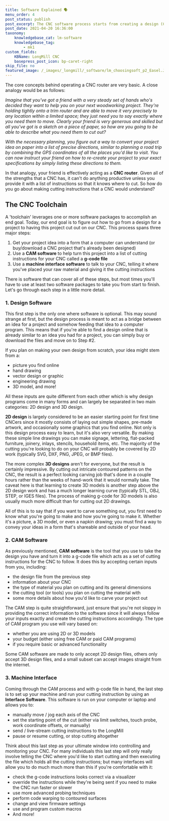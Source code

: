 ```yaml
---
title: Software Explained 🗣️
menu_order: 4
post_status: publish
post_excerpt: The CNC software process starts from creating a design (CAD), making toolpaths to produce g-code (CAM), sending the g-code to the LongMill (machine interface).
post_date: 2021-04-20 16:36:00
taxonomy:
    knowledgebase_cat: lm-software
    knowledgebase_tag:
        - mk1
custom_fields:
    KBName: LongMill CNC
    basepress_post_icon: bp-caret-right
skip_file: no
featured_image: /_images/_longmill/_software/lm_choosingsoft_p2_Easel.JPG
---
```


The core concepts behind operating a CNC router are very basic. A close analogy would be as follows:

*Imagine that you've got a friend with a very steady set of hands who's decided they want to help you on your next woodworking project. They're holding tightly onto a trim router and are able to move it very precisely to any location within a limited space; they just need you to say exactly where you need them to move. Clearly your friend is very generous and skilled but all you've got is a sketch on a piece of paper, so how are you going to be able to describe what you need them to cut out?*

*With the necessary planning, you figure out a way to convert your project idea on paper into a list of precise directions, similar to planning a road trip by combining the GPS coordinates of all the places you'd like to visit. You can now instruct your friend on how to re-create your project to your exact specifications by simply listing these directions to them.*

In that analogy, your friend is effectively acting as a <strong>CNC router</strong>. Given all of the strengths that a CNC has, it can't do anything productive unless you provide it with a list of instructions so that it knows where to cut. So how do you go about making cutting instructions that a CNC would understand?

<h2>The CNC Toolchain</h2>

A 'toolchain' leverages one or more software packages to accomplish an end goal. Today, our end goal is to figure out how to go from a design for a project to having this project cut out on our CNC. This process spans three major steps:

<ol>
  <li>Get your project idea into a form that a computer can understand (or buy/download a CNC project that's already been designed)</li>
  <li>Use a <strong>CAM software</strong> to help turn this project into a list of cutting instructions for your CNC called a <strong>g-code file</strong></li>
  <li>Use a <strong>machine interface software</strong> to talk to your CNC, telling it where you've placed your raw material and giving it the cutting instructions</li>
</ol>

There is software that can cover all of these steps, but most times you'll have to use at least two software packages to take you from start to finish. Let's go through each step in a little more detail.

<h3>1. Design Software</h3>

This first step is the only one where software is optional. This may sound strange at first, but the design process is meant to act as a bridge between an idea for a project and somehow feeding that idea to a computer program. This means that if you're able to find a design online that is already similar to an idea you had for a project, you can simply buy or download the files and move on to Step #2.

If you plan on making your own design from scratch, your idea might stem from a:

<ul>
  <li>picture you find online</li>
  <li>hand drawing</li>
  <li>vector design or graphic</li>
  <li>engineering drawing</li>
  <li>3D model, and more!</li>
</ul>

All these inputs are quite different from each other which is why design programs come in many forms and can largely be separated in two main categories: 2D design and 3D design.

<strong>2D design</strong> is largely considered to be an easier starting point for first time CNCers since it mostly consists of laying out simple shapes, pre-made artwork, and occasionally some graphics that you find online. Not only is this design process easy to learn, but it's also very versatile. By making these simple line drawings you can make signage, lettering, flat-packed furniture, joinery, inlays, stencils, household items, etc. The majority of the cutting you're looking to do on your CNC will probably be covered by 2D work (typically SVG, DXF, PNG, JPEG, or BMP files).

The more complex <strong>3D designs</strong> aren't for everyone, but the result is certainly impressive. By cutting out intricate contoured patterns on the CNC, the result is a perfect looking carving job that's done in a couple hours rather than the weeks of hand-work that it would normally take. The caveat here is that learning to create 3D models is another step above the 2D design work and has a much longer learning curve (typically STL, OBJ, STEP, or IGES files). The process of making g-code for 3D models is also usually much more difficult than for cutting out 2D drawings.

All of this is to say that if you want to carve something out, you first need to know what you're going to make and how you're going to make it. Whether it's a picture, a 3D model, or even a napkin drawing; you must find a way to convey your ideas in a form that's shareable and outside of your head.

<h3>2. CAM Software</h3>

As previously mentioned, <strong>CAM software</strong> is the tool that you use to take the design you have and turn it into a g-code file which acts as a set of cutting instructions for the CNC to follow. It does this by accepting certain inputs from you, including:

<ul>
  <li>the design file from the previous step</li>
  <li>information about your CNC</li>
  <li>the type of material you plan on cutting and its general dimensions</li>
  <li>the cutting tool (or tools) you plan on cutting the material with</li>
  <li>some more details about how you'd like to carve your project out</li>
</ul>

The CAM step is quite straightforward, just ensure that you're not sloppy in providing the correct information to the software since it will always follow your inputs exactly and create the cutting instructions accordingly. The type of CAM program you use will vary based on:

<ul>
  <li>whether you are using 2D or 3D models</li>
  <li>your budget (either using free CAM or paid CAM programs)</li>
  <li>if you require basic or advanced functionality</li>
</ul>

Some CAM software are made to only accept 2D design files, others only accept 3D design files, and a small subset can accept images straight from the internet.

<h3>3. Machine Interface</h3>

Coming through the CAM process and with g-code file in hand, the last step is to set up your machine and run your cutting instruction by using an <strong>Interface Software</strong>. This software is run on your computer or laptop and allows you to:

<ul>
  <li>manually move / jog each axis of the CNC</li>
  <li>set the starting point of the cut (either via limit switches, touch probe, work coordinate offsets, or manually)</li>
  <li>send / live-stream cutting instructions to the LongMill</li>
  <li>pause or resume cutting, or stop cutting altogether</li>
</ul>

Think about this last step as your ultimate window into controlling and monitoring your CNC. For many individuals this last step will only really involve telling the CNC where you'd like to start cutting and then executing the file which holds all the cutting instructions; but many interfaces will allow you to do much much more than this if you're comfortable with it:

<ul>
  <li>check the g-code instructions looks correct via a visualizer</li>
  <li>override the instructions while they're being sent if you need to make the CNC run faster or slower</li>
  <li>use more advanced probing techniques</li>
  <li>perform code warping to contoured surfaces</li>
  <li>change and view firmware settings</li>
  <li>use and program custom macros</li>
  <li>And more!</li>
</ul>

